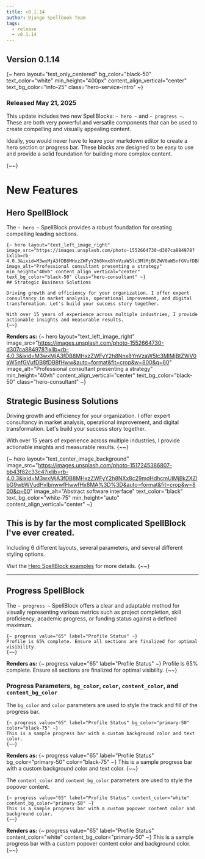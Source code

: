 ```yaml
---
title: v0.1.14
author: Django Spellbook Team
tags:
  - release
  - v0.1.14
---
```

## **Version 0.1.14**

{~ hero layout="text_only_centered" bg_color="black-50" text_color="white" min_height="400px" content_align_vertical="center" text_bg_color="info-25" class="hero-service-intro" ~}
### Released May 21, 2025

This update includes two new SpellBlocks: `~ hero ~` and `~ progress ~`. These are both very powerful and versatile components that can be used to create compelling and visually appealing content.

Ideally, you would never have to leave your markdown editor to create a hero section or progress bar. These blocks are designed to be easy to use and provide a solid foundation for building more complex content.

{~~}

# New Features

## Hero SpellBlock

The `~ hero ~` SpellBlock provides a robust foundation for creating compelling leading sections.

```django
{~ hero layout="text_left_image_right" image_src="https://images.unsplash.com/photo-1552664730-d307ca884978?ixlib=rb-4.0.3&ixid=M3wxMjA3fDB8MHxzZWFyY2h8Nnx8YnVzaW5lc3MlMjBtZWV0aW5nfGVufDB8fDB8fHww&auto=format&fit=crop&w=800&q=60" image_alt="Professional consultant presenting a strategy" min_height="40vh" content_align_vertical="center" text_bg_color="black-50" class="hero-consultant" ~}
## Strategic Business Solutions

Driving growth and efficiency for your organization. I offer expert consultancy in market analysis, operational improvement, and digital transformation. Let's build your success story together.

With over 15 years of experience across multiple industries, I provide actionable insights and measurable results.
{~~}
```

**Renders as:**
{~ hero layout="text_left_image_right" image_src="https://images.unsplash.com/photo-1552664730-d307ca884978?ixlib=rb-4.0.3&ixid=M3wxMjA3fDB8MHxzZWFyY2h8Nnx8YnVzaW5lc3MlMjBtZWV0aW5nfGVufDB8fDB8fHww&auto=format&fit=crop&w=800&q=60" image_alt="Professional consultant presenting a strategy" min_height="40vh" content_align_vertical="center" text_bg_color="black-50" class="hero-consultant" ~}
## Strategic Business Solutions

Driving growth and efficiency for your organization. I offer expert consultancy in market analysis, operational improvement, and digital transformation. Let's build your success story together.

With over 15 years of experience across multiple industries, I provide actionable insights and measurable results.
{~~}

{~ hero layout="text_center_image_background" image_src="https://images.unsplash.com/photo-1517245386807-bb43f82c33c4?ixlib=rb-4.0.3&ixid=M3wxMjA3fDB8MHxzZWFyY2h8NXx8c29mdHdhcmUlMjBkZXZlbG9wbWVudHxlbnwwfHwwfHx8MA%3D%3D&auto=format&fit=crop&w=800&q=60" image_alt="Abstract software interface" text_color="black" text_bg_color="white-75" min_height="auto" content_align_vertical="center" ~}

## This is by far the most complicated SpellBlock I've ever created.

Including 6 different layouts, several parameters, and several different styling options.

Visit the [Hero SpellBlock examples](/examples/spellblocks/hero/) for more details.
{~~}

---

## Progress SpellBlock

The `~ progress ~` SpellBlock offers a clear and adaptable method for visually representing various metrics such as project completion, skill proficiency, academic progress, or funding status against a defined maximum.

```django
{~ progress value="65" label="Profile Status" ~}
Profile is 65% complete. Ensure all sections are finalized for optimal visibility.
{~~}
```

**Renders as:**
{~ progress value="65" label="Profile Status" ~}
Profile is 65% complete. Ensure all sections are finalized for optimal visibility.
{~~}

### Progress Parameters, `bg_color`, `color`, `content_color`, and `content_bg_color`

The `bg_color` and `color` parameters are used to style the track and fill of the progress bar.

```django
{~ progress value="65" label="Profile Status" bg_color="primary-50" color="black-75" ~}
This is a sample progress bar with a custom background color and text color.
{~~}
```

**Renders as:**
{~ progress value="65" label="Profile Status" bg_color="primary-50" color="black-75" ~}
This is a sample progress bar with a custom background color and text color.
{~~}

The `content_color` and `content_bg_color` parameters are used to style the popover content.

```django
{~ progress value="65" label="Profile Status" content_color="white" content_bg_color="primary-50" ~}
This is a sample progress bar with a custom popover content color and background color.
{~~}
```

**Renders as:**
{~ progress value="65" label="Profile Status" content_color="white" content_bg_color="primary-50" ~}
This is a sample progress bar with a custom popover content color and background color.
{~~}

